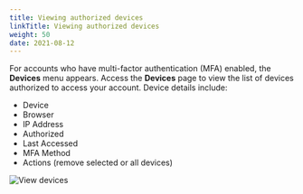```yaml
---
title: Viewing authorized devices
linkTitle: Viewing authorized devices
weight: 50
date: 2021-08-12
---
```

For accounts who have multi-factor authentication (MFA) enabled, the **Devices** menu appears. Access the **Devices** page to view the list of devices authorized to access your account. Device details include:

* Device
* Browser
* IP Address
* Authorized
* Last Accessed
* MFA Method
* Actions (remove selected or all devices)

![View devices](/Images/view_devices.png)